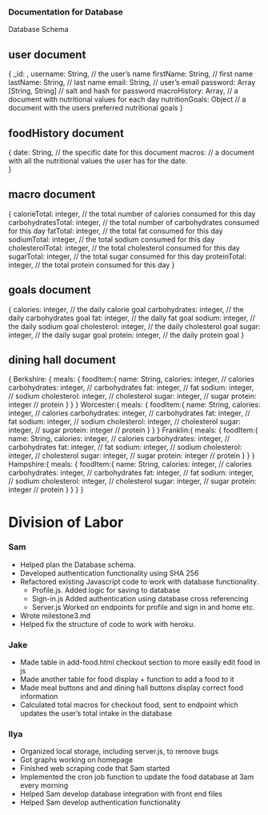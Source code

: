 ### Documentation for Database

Database Schema

## user document 
{
	_id: <ObjectId1>,
	username: String, // the user’s name
	firstName: String, // first name
	lastName: String, // last name
	email: String, // user’s email
    password: Array [String, String] // salt and hash for password
	macroHistory: Array, // a document with nutritional values for each day
	nutritionGoals: Object // a document with the users preferred nutritional goals
}

## foodHistory document
{
	date: String, // the specific date for this document
	macros: <MacroDocument> // a document with all the nutritional values the user has for the date.	
}

## macro document 
{
	calorieTotal: integer, // the total number of calories consumed for this day
	carbohydratesTotal: integer, // the total number of carbohydrates consumed for this day
	fatTotal: integer, // the total fat consumed for this day
	sodiumTotal: integer, // the total sodium consumed for this day
	cholesterolTotal: integer, // the total cholesterol consumed for this day
	sugarTotal: integer, // the total sugar consumed for this day
	proteinTotal: integer, // the total protein consumed for this day
}

## goals document
{
    calories: integer, // the daily calorie goal
	carbohydrates: integer, // the daily carbohydrates goal
	fat: integer,  // the daily fat goal
	sodium: integer,  // the daily sodium goal
	cholesterol: integer,  // the daily cholesterol goal
	sugar: integer,  // the daily sugar goal
	protein: integer,  // the daily protein goal
}

## dining hall document
{
    Berkshire: {
        meals: {
            foodItem:{
                name: String,
                calories: integer, // calories
	            carbohydrates: integer, // carbohydrates
	            fat: integer,  // fat
	            sodium: integer,  // sodium
	            cholesterol: integer,  // cholesterol
	            sugar: integer,  // sugar
	            protein: integer  // protein
            }
        }
    }
    Worcester:{
        meals: {
            foodItem:{
                name: String,
                calories: integer, // calories
	            carbohydrates: integer, // carbohydrates
	            fat: integer,  // fat
	            sodium: integer,  // sodium
	            cholesterol: integer,  // cholesterol
	            sugar: integer,  // sugar
	            protein: integer  // protein
            }
        }
    }
    Franklin:{
        meals: {
            foodItem:{
                name: String,
                calories: integer, // calories
	            carbohydrates: integer, // carbohydrates
	            fat: integer,  // fat
	            sodium: integer,  // sodium
	            cholesterol: integer,  // cholesterol
	            sugar: integer,  // sugar
	            protein: integer  // protein
            }
        }
    }
    Hampshire:{
        meals: {
            foodItem:{
                name: String,
                calories: integer, // calories
	            carbohydrates: integer, // carbohydrates
	            fat: integer,  // fat
	            sodium: integer,  // sodium
	            cholesterol: integer,  // cholesterol
	            sugar: integer,  // sugar
	            protein: integer  // protein
            }
        }
    }
}

# Division of Labor
### Sam
- Helped plan the Database schema.
- Developed authentication functionality using SHA 256
- Refactored existing Javascript code to work with database functionality.
    - Profile.js. Added logic for saving to database
    - Sign-in.js Added authentication using database cross referencing
    - Server.js Worked on endpoints for profile and sign in and home etc.
- Wrote milestone3.md
- Helped fix the structure of code to work with heroku.

### Jake
- Made table in add-food.html checkout section to more easily edit food in js
- Made another table for food display + function to add a food to it
- Made meal buttons and and dining hall buttons display correct food information
- Calculated total macros for checkout food, sent to endpoint which updates the user’s total intake in the database
### Ilya
- Organized local storage, including server.js, to remove bugs
- Got graphs working on homepage
- Finished web scraping code that Sam started
- Implemented the cron job function to update the food database at 3am every morning 
- Helped Sam develop database integration with front end files
- Helped Sam develop authentication functionality
